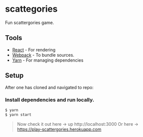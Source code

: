# scattegories

Fun scattergories game.

## Tools
* [React](https://facebook.github.io/react/docs/getting-started.html) - For rendering
* [Webpack](https://github.com/webpack/webpack) - To bundle sources.
* [Yarn](https://yarnpkg.com/en/) - For managing dependencies

## Setup
After one has cloned and navigated to repo:

### Install dependencies and run locally.
```bash
$ yarn
$ yarn start
```

> Now check it out here -> up http://localhost:3000
> Or here -> https://play-scattergories.herokuapp.com

